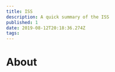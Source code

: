 ```yaml
---
title: ISS
description: A quick summary of the ISS
published: 1
date: 2019-08-12T20:18:36.274Z
tags: 
---
```


# About
